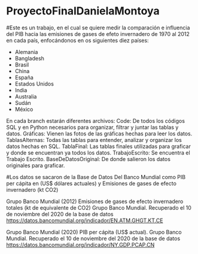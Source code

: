 # ProyectoFinalDanielaMontoya
#Este es un trabajo, en el cual se quiere medir la comparación e influencia del PIB hacia las emisiones de gases de efeto invernadero de 1970 al 2012 en cada país, enfocándonos en os siguientes diez países:

-	Alemania
-	Bangladesh
-	Brasil
-	China
-	España
-	Estados Unidos
-	India
-	Australia
-	Sudán
-	México

En cada branch estarán diferentes archivos:
Code: De todos los códigos SQL y en Python necesarios para organizar, filtrar y juntar las tablas y datos.
Gráficas: Vienen las fotos de las gráficas hechas para leer los datos.
TablasAlternas: Todas las tablas para entender, analizar y organizar los datos hechas en SQL.
TablaFinal: Las tablas finales utilizadas para graficar y donde se encuentran ya todos los datos.
TrabajoEscrito: Se encuentra el Trabajo Escrito.
BaseDeDatosOriginal: De donde salieron los datos originales para graficar.

#Los datos se sacaron de la Base de Datos Del Banco Mundial como PIB per cápita en (US$ dólares actuales) y Emisiones de gases de efecto invernadero (kt CO2)

Grupo Banco Mundial (2012) Emisiones de gases de efecto invernadero totales (kt de equivalente de CO2) Grupo Banco Mundial. Recuperado el 10 de noviembre del 2020 de la base de datos https://datos.bancomundial.org/indicador/EN.ATM.GHGT.KT.CE

Grupo Banco Mundial (2020) PIB per cápita (US$ actual). Grupo Banco Mundial. Recuperado el 10 de noviembre del 2020 de la base de datos https://datos.bancomundial.org/indicador/NY.GDP.PCAP.CN
